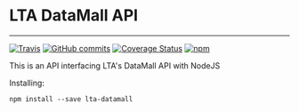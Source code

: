 # LTA DataMall API
---------------

[![Travis](https://img.shields.io/travis/eyeballcode/LTA-DataMall.svg)](https://travis-ci.org/eyeballcode/LTA-DataMall)
[![GitHub commits](https://img.shields.io/github/commits-since/eyeballcode/lta-datamall/1.0.0.svg)](https://github.com/eyeballcode/LTA-DataMall)
[![Coverage Status](https://coveralls.io/repos/github/eyeballcode/LTA-DataMall/badge.svg?branch=master)](https://coveralls.io/github/eyeballcode/LTA-DataMall?branch=master)
[![npm](https://img.shields.io/npm/dt/lta-datamall.svg)](https://www.npmjs.com/package/lta-datamall)


This is an API interfacing LTA's DataMall API with NodeJS

Installing:

    npm install --save lta-datamall


